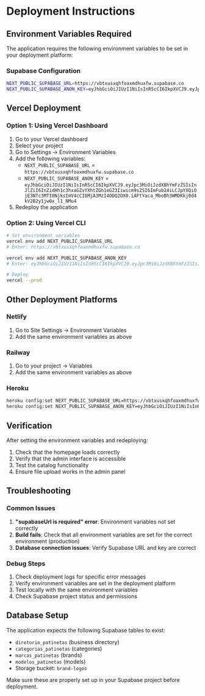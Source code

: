 # Deployment Instructions

## Environment Variables Required

The application requires the following environment variables to be set in your deployment platform:

### Supabase Configuration

```bash
NEXT_PUBLIC_SUPABASE_URL=https://vbtxusxqhfoaxmdhuxfw.supabase.co
NEXT_PUBLIC_SUPABASE_ANON_KEY=eyJhbGciOiJIUzI1NiIsInR5cCI6IkpXVCJ9.eyJpc3MiOiJzdXBhYmFzZSIsInJlZiI6InZidHh1c3hxaGZvYXhtZGh1eGZ3Iiwicm9sZSI6ImFub24iLCJpYXQiOjE3NTc3MTI0NjksImV4cCI6MjA3MzI4ODQ2OX0.iAFtYaca_MboBh3WMDKkj0d4kV2B2y1jw0x_l1_NMu4
```

## Vercel Deployment

### Option 1: Using Vercel Dashboard

1. Go to your Vercel dashboard
2. Select your project
3. Go to Settings → Environment Variables
4. Add the following variables:
   - `NEXT_PUBLIC_SUPABASE_URL` = `https://vbtxusxqhfoaxmdhuxfw.supabase.co`
   - `NEXT_PUBLIC_SUPABASE_ANON_KEY` = `eyJhbGciOiJIUzI1NiIsInR5cCI6IkpXVCJ9.eyJpc3MiOiJzdXBhYmFzZSIsInJlZiI6InZidHh1c3hxaGZvYXhtZGh1eGZ3Iiwicm9sZSI6ImFub24iLCJpYXQiOjE3NTc3MTI0NjksImV4cCI6MjA3MzI4ODQ2OX0.iAFtYaca_MboBh3WMDKkj0d4kV2B2y1jw0x_l1_NMu4`
5. Redeploy the application

### Option 2: Using Vercel CLI

```bash
# Set environment variables
vercel env add NEXT_PUBLIC_SUPABASE_URL
# Enter: https://vbtxusxqhfoaxmdhuxfw.supabase.co

vercel env add NEXT_PUBLIC_SUPABASE_ANON_KEY  
# Enter: eyJhbGciOiJIUzI1NiIsInR5cCI6IkpXVCJ9.eyJpc3MiOiJzdXBhYmFzZSIsInJlZiI6InZidHh1c3hxaGZvYXhtZGh1eGZ3Iiwicm9sZSI6ImFub24iLCJpYXQiOjE3NTc3MTI0NjksImV4cCI6MjA3MzI4ODQ2OX0.iAFtYaca_MboBh3WMDKkj0d4kV2B2y1jw0x_l1_NMu4

# Deploy
vercel --prod
```

## Other Deployment Platforms

### Netlify
1. Go to Site Settings → Environment Variables
2. Add the same environment variables as above

### Railway
1. Go to your project → Variables
2. Add the same environment variables as above

### Heroku
```bash
heroku config:set NEXT_PUBLIC_SUPABASE_URL=https://vbtxusxqhfoaxmdhuxfw.supabase.co
heroku config:set NEXT_PUBLIC_SUPABASE_ANON_KEY=eyJhbGciOiJIUzI1NiIsInR5cCI6IkpXVCJ9.eyJpc3MiOiJzdXBhYmFzZSIsInJlZiI6InZidHh1c3hxaGZvYXhtZGh1eGZ3Iiwicm9sZSI6ImFub24iLCJpYXQiOjE3NTc3MTI0NjksImV4cCI6MjA3MzI4ODQ2OX0.iAFtYaca_MboBh3WMDKkj0d4kV2B2y1jw0x_l1_NMu4
```

## Verification

After setting the environment variables and redeploying:

1. Check that the homepage loads correctly
2. Verify that the admin interface is accessible
3. Test the catalog functionality
4. Ensure file upload works in the admin panel

## Troubleshooting

### Common Issues

1. **"supabaseUrl is required" error**: Environment variables not set correctly
2. **Build fails**: Check that all environment variables are set for the correct environment (production)
3. **Database connection issues**: Verify Supabase URL and key are correct

### Debug Steps

1. Check deployment logs for specific error messages
2. Verify environment variables are set in the deployment platform
3. Test locally with the same environment variables
4. Check Supabase project status and permissions

## Database Setup

The application expects the following Supabase tables to exist:
- `diretorio_patinetas` (business directory)
- `categorias_patinetas` (categories)
- `marcas_patinetas` (brands)
- `modelos_patinetas` (models)
- Storage bucket: `brand-logos`

Make sure these are properly set up in your Supabase project before deployment.
